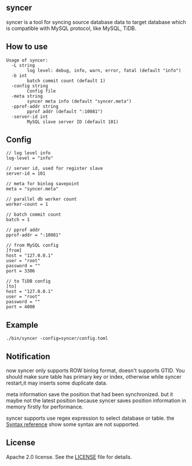 ## syncer

syncer is a tool for syncing source database data to target database which is compatible with MySQL protocol, like MySQL, TiDB.

## How to use

```
Usage of syncer:
  -L string
        log level: debug, info, warn, error, fatal (default "info")
  -b int
        batch commit count (default 1)
  -config string
        Config file
  -meta string
        syncer meta info (default "syncer.meta")
  -pprof-addr string
        pprof addr (default ":10081")
  -server-id int
        MySQL slave server ID (default 101)
```

## Config
```
// log level info
log-level = "info"

// server id, used for register slave
server-id = 101

// meta for binlog savepoint
meta = "syncer.meta"

// parallel db worker count
worker-count = 1

// batch commit count
batch = 1

// pprof addr
pprof-addr = ":10081"

// from MySQL config
[from]
host = "127.0.0.1"
user = "root"
password = ""
port = 3306

// to TiDB config
[to]
host = "127.0.0.1"
user = "root"
password = ""
port = 4000
```

## Example

```
./bin/syncer -config=syncer/config.toml
```

## Notification 

now syncer only supports ROW binlog format, doesn't supports GTID. You should make sure table has primary key or index, otherwise while syncer restart,it may inserts some duplicate data.

meta information save the position that had been synchronized. but it maybe not the latest position because syncer saves position information in memory firstly for performance.

syncer supports use regex expression to select database or table. the [Syntax reference](https://github.com/google/re2/wiki/Syntax) show some syntax are not supported.

## License
Apache 2.0 license. See the [LICENSE](../LICENSE) file for details.
